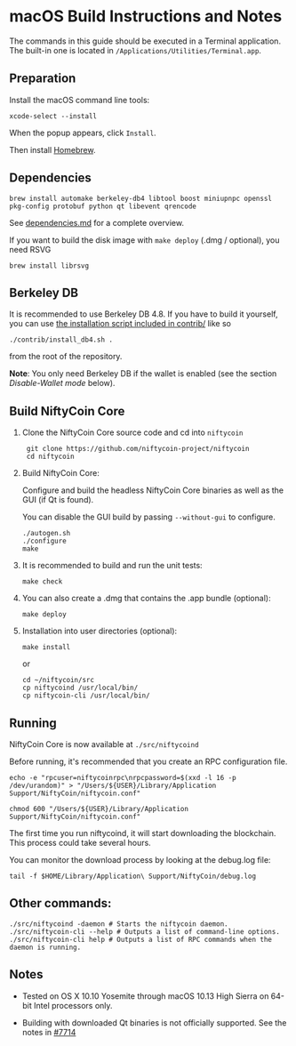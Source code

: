 macOS Build Instructions and Notes
====================================
The commands in this guide should be executed in a Terminal application.
The built-in one is located in `/Applications/Utilities/Terminal.app`.

Preparation
-----------
Install the macOS command line tools:

`xcode-select --install`

When the popup appears, click `Install`.

Then install [Homebrew](https://brew.sh).

Dependencies
----------------------

    brew install automake berkeley-db4 libtool boost miniupnpc openssl pkg-config protobuf python qt libevent qrencode

See [dependencies.md](dependencies.md) for a complete overview.

If you want to build the disk image with `make deploy` (.dmg / optional), you need RSVG

    brew install librsvg

Berkeley DB
-----------
It is recommended to use Berkeley DB 4.8. If you have to build it yourself,
you can use [the installation script included in contrib/](/contrib/install_db4.sh)
like so

```shell
./contrib/install_db4.sh .
```

from the root of the repository.

**Note**: You only need Berkeley DB if the wallet is enabled (see the section *Disable-Wallet mode* below).

Build NiftyCoin Core
------------------------

1. Clone the NiftyCoin Core source code and cd into `niftycoin`

        git clone https://github.com/niftycoin-project/niftycoin
        cd niftycoin

2.  Build NiftyCoin Core:

    Configure and build the headless NiftyCoin Core binaries as well as the GUI (if Qt is found).

    You can disable the GUI build by passing `--without-gui` to configure.

        ./autogen.sh
        ./configure
        make

3.  It is recommended to build and run the unit tests:

        make check

4.  You can also create a .dmg that contains the .app bundle (optional):

        make deploy

5.  Installation into user directories (optional):

        make install

    or

        cd ~/niftycoin/src
        cp niftycoind /usr/local/bin/
        cp niftycoin-cli /usr/local/bin/

Running
-------

NiftyCoin Core is now available at `./src/niftycoind`

Before running, it's recommended that you create an RPC configuration file.

    echo -e "rpcuser=niftycoinrpc\nrpcpassword=$(xxd -l 16 -p /dev/urandom)" > "/Users/${USER}/Library/Application Support/NiftyCoin/niftycoin.conf"

    chmod 600 "/Users/${USER}/Library/Application Support/NiftyCoin/niftycoin.conf"

The first time you run niftycoind, it will start downloading the blockchain. This process could take several hours.

You can monitor the download process by looking at the debug.log file:

    tail -f $HOME/Library/Application\ Support/NiftyCoin/debug.log

Other commands:
-------

    ./src/niftycoind -daemon # Starts the niftycoin daemon.
    ./src/niftycoin-cli --help # Outputs a list of command-line options.
    ./src/niftycoin-cli help # Outputs a list of RPC commands when the daemon is running.

Notes
-----

* Tested on OS X 10.10 Yosemite through macOS 10.13 High Sierra on 64-bit Intel processors only.

* Building with downloaded Qt binaries is not officially supported. See the notes in [#7714](https://github.com/bitcoin/bitcoin/issues/7714)

